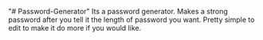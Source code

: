 "# Password-Generator" 
Its a password generator. Makes a strong password after you tell it the length of password you want. Pretty simple to edit to make it do more if you would like.
